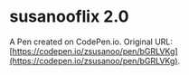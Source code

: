 # susanooflix 2.0

A Pen created on CodePen.io. Original URL: [https://codepen.io/zsusanoo/pen/bGRLVKg](https://codepen.io/zsusanoo/pen/bGRLVKg).



